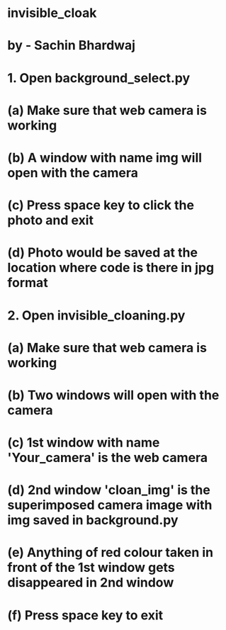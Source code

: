 # invisible_cloak

# by - Sachin Bhardwaj

# 1. Open background_select.py
#   (a) Make sure that web camera is working
#   (b) A window with name img will open with the camera
#   (c) Press space key to click the photo and exit
#   (d) Photo would be saved at the location where code is there in jpg format

# 2. Open invisible_cloaning.py
#   (a) Make sure that web camera is working
#   (b) Two windows will open with the camera
#   (c) 1st window with name 'Your_camera' is the web camera
#   (d) 2nd window 'cloan_img' is the superimposed camera image with img saved in background.py
#   (e) Anything of red colour taken in front of the 1st window gets disappeared in 2nd window
#   (f) Press space key to exit


